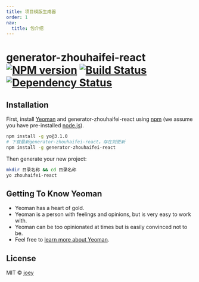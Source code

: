 ```yaml
---
title: 项目模版生成器
order: 1
nav:
  title: 包介绍
---
```


# generator-zhouhaifei-react [![NPM version][npm-image]][npm-url] [![Build Status][travis-image]][travis-url] [![Dependency Status][daviddm-image]][daviddm-url]

## Installation

First, install [Yeoman](http://yeoman.io) and generator-zhouhaifei-react using [npm](https://www.npmjs.com/) (we assume you have pre-installed [node.js](https://nodejs.org/)).

```bash
npm install -g yo@3.1.0
# 下载最新generator-zhouhaifei-react。存在则更新
npm install -g generator-zhouhaifei-react
```

Then generate your new project:

```bash
mkdir 目录名称 && cd 目录名称
yo zhouhaifei-react
```

## Getting To Know Yeoman

- Yeoman has a heart of gold.
- Yeoman is a person with feelings and opinions, but is very easy to work with.
- Yeoman can be too opinionated at times but is easily convinced not to be.
- Feel free to [learn more about Yeoman](http://yeoman.io/).

## License

MIT © [joey]()

[npm-image]: https://badge.fury.io/js/generator-zhouhaifei-react.svg
[npm-url]: https://npmjs.org/package/generator-zhouhaifei-react
[travis-image]: https://travis-ci.com/air-supply94/generator-zhouhaifei-react.svg?branch=master
[travis-url]: https://travis-ci.com/air-supply94/generator-zhouhaifei-react
[daviddm-image]: https://david-dm.org/air-supply94/generator-zhouhaifei-react.svg?theme=shields.io
[daviddm-url]: https://david-dm.org/air-supply94/generator-zhouhaifei-react
